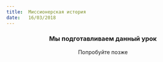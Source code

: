 ```yaml
---
title:  Миссионерская история
date:   16/03/2018
---
```


### <center>Мы подготавливаем данный урок</center>
<center>Попробуйте позже</center>